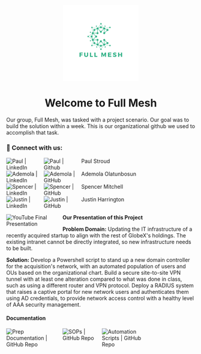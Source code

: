 <div id="header" align="center">
  <img src="https://github.com/Full-Mesh/.github/blob/main/profile/Green%20Black%20Modern%20C%20Letter%20Networks%20Logo.png"  width="40%" height="40%">
  <h1>
  Welcome to Full Mesh
  </h1>
</div>

Our group, Full Mesh, was tasked with a project scenario. Our goal was to build the solution within a week. This is our organizational github we used to accomplish that task. 

### :handshake: Connect with us:

<a href="https://www.linkedin.com/in/paulstroud312/"><img align="left" src="https://img.shields.io/badge/linkedin-%230077B5.svg?style=for-the-badge&logo=linkedin&logoColor=white" alt="Paul | LinkedIn" width="100px"/></a>
<a href="http://github.com/paulstroud2023"><img align="left" src="https://img.shields.io/badge/github-%23121011.svg?style=for-the-badge&logo=github&logoColor=white" alt="Paul | Github" width="100px"/></a>
Paul Stroud
</br>
</br>
<a href="https://www.linkedin.com/in/ademola-olatunbosun"><img align="left" src="https://img.shields.io/badge/linkedin-%230077B5.svg?style=for-the-badge&logo=linkedin&logoColor=white" alt="Ademola | LinkedIn" width="100px"/></a>
<a href="https://github.com/ademo11"><img align="left" src="https://img.shields.io/badge/github-%23121011.svg?style=for-the-badge&logo=github&logoColor=white" alt="Ademola | GitHub" width="100px"/></a>
Ademola Olatunbosun
</br>
</br>
<a href="https://www.linkedin.com/in/spencymitch/"><img align="left" src="https://img.shields.io/badge/linkedin-%230077B5.svg?style=for-the-badge&logo=linkedin&logoColor=white" alt="Spencer | LinkedIn" width="100px"/></a>
<a href="https://github.com/spencymitch"><img align="left" src="https://img.shields.io/badge/github-%23121011.svg?style=for-the-badge&logo=github&logoColor=white" alt="Spencer | GitHub" width="100px"/></a>
Spencer Mitchell
</br>
</br>
<a href="https://www.linkedin.com/in/justin1-harrington/"><img align="left" src="https://img.shields.io/badge/linkedin-%230077B5.svg?style=for-the-badge&logo=linkedin&logoColor=white" alt="Justin | LinkedIn" width="100px"/></a>
<a href="https://github.com/roguione"><img align="left" src="https://img.shields.io/badge/github-%23121011.svg?style=for-the-badge&logo=github&logoColor=white" alt="Justin | GitHub" width="100px"/></a>
Justin Harrington
</br>
</br>

<a href="https://youtu.be/JYITfPviK8A"><img align="left" src="https://img.shields.io/badge/YouTube - Presentation -CC3333" alt="YouTube Final Presentation" width="150px"/></a>
**Our Presentation of this Project**


**Problem Domain:** Updating the IT infrastructure of a recently acquired startup to align with the rest of GlobeX's holdings. The existing intranet cannot be directly integrated, so new infrastructure needs to be built.

**Solution:** Develop a Powershell script to stand up a new domain controller for the acquisition's network, with an automated population of users and OUs based on the organizational chart. Build a secure site-to-site VPN tunnel with at least one alteration compared to what was done in class, such as using a different router and VPN protocol. Deploy a RADIUS system that raises a captive portal for new network users and authenticates them using AD credentials, to provide network access control with a healthy level of AAA security management.

#### Documentation 
<a href="https://github.com/Full-Mesh/PREP-DOCS"><img align="left" src="https://img.shields.io/badge/Repo-PREP DOCS-2CB084" alt="Prep Documentation | GitHub Repo" width="150px"/></a>
<a href="https://github.com/Full-Mesh/SOPs"><img align="left" src="https://img.shields.io/badge/Repo-SOPs-2CB084" alt="SOPs | GitHub Repo" width="105px"/></a>
<a href="https://github.com/Full-Mesh/SCRIPTS"><img align="left" src="https://img.shields.io/badge/Repo-SCRIPTS-2CB084" alt="Automation Scripts | GitHub Repo" width="135px"/></a>

<!--- This README template was created by Connie Uribe, she is amazing and helped me create this for my group --->
